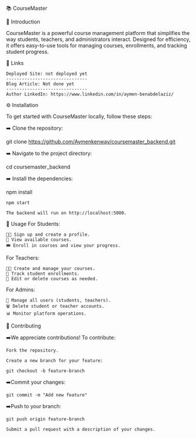 📚 CourseMaster

🚀 Introduction

CourseMaster is a powerful course management platform that simplifies the way students, teachers, and administrators interact. Designed for efficiency, it offers easy-to-use tools for managing courses, enrollments, and tracking student progress.

🔗 Links

    Deployed Site: not deployed yet
    -------------------------------
    Blog Article: Not done yet
    -------------------------------
    Author LinkedIn: https://www.linkedin.com/in/aymen-benabdelaziz/

⚙️ Installation

To get started with CourseMaster locally, follow these steps:

➡️ Clone the repository:

git clone https://github.com/Aymenkenway/coursemaster_backend.git

➡️ Navigate to the project directory:

cd coursemaster_backend

➡️ Install the dependencies:

npm install

    npm start

    The backend will run on http://localhost:5000.

📝 Usage
For Students:

    👨‍🎓 Sign up and create a profile.
    📘 View available courses.
    🎟️ Enroll in courses and view your progress.

For Teachers:

    👩‍🏫 Create and manage your courses.
    👥 Track student enrollments.
    📝 Edit or delete courses as needed.

For Admins:

    👤 Manage all users (students, teachers).
    🗑️ Delete student or teacher accounts.
    📊 Monitor platform operations.

🤝 Contributing

➡️We appreciate contributions! To contribute:

    Fork the repository.

    Create a new branch for your feature:

    git checkout -b feature-branch

➡️Commit your changes:

    git commit -m "Add new feature"

➡️Push to your branch:

    git push origin feature-branch

    Submit a pull request with a description of your changes.

